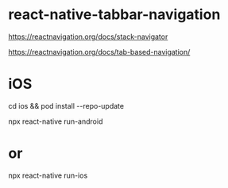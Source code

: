 # react-native-tabbar-navigation

https://reactnavigation.org/docs/stack-navigator

https://reactnavigation.org/docs/tab-based-navigation/

# iOS
cd ios && pod install --repo-update

npx react-native run-android
# or
npx react-native run-ios
